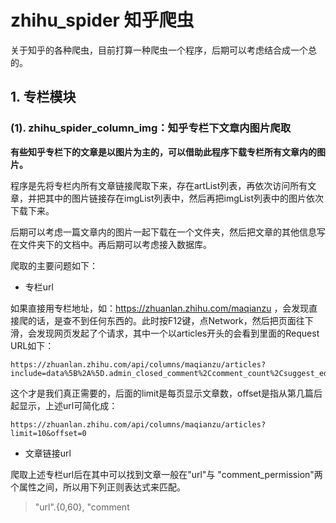 # zhihu_spider 知乎爬虫
关于知乎的各种爬虫，目前打算一种爬虫一个程序，后期可以考虑结合成一个总的。
## 1. 专栏模块
### (1). zhihu\_spider\_column_img：知乎专栏下文章内图片爬取
**有些知乎专栏下的文章是以图片为主的，可以借助此程序下载专栏所有文章内的图片。**

程序是先将专栏内所有文章链接爬取下来，存在artList列表，再依次访问所有文章，并把其中的图片链接存在imgList列表中，然后再把imgList列表中的图片依次下载下来。

后期可以考虑一篇文章内的图片一起下载在一个文件夹，然后把文章的其他信息写在文件夹下的文档中。再后期可以考虑接入数据库。

爬取的主要问题如下：

* 专栏url

如果直接用专栏地址，如：https://zhuanlan.zhihu.com/maqianzu ，会发现直接爬的话，是查不到任何东西的。此时按F12键，点Network，然后把页面往下滑，会发现网页发起了个请求，其中一个以articles开头的会看到里面的Request URL如下：
```
https://zhuanlan.zhihu.com/api/columns/maqianzu/articles?include=data%5B%2A%5D.admin_closed_comment%2Ccomment_count%2Csuggest_edit%2Cis_title_image_full_screen%2Ccan_comment%2Cupvoted_followees%2Ccan_open_tipjar%2Ccan_tip%2Cvoteup_count%2Cvoting%2Ctopics%2Creview_info%2Cauthor.is_following%2Cis_labeled%2Clabel_info&limit=10&offset=10
```
这个才是我们真正需要的，后面的limit是每页显示文章数，offset是指从第几篇后起显示，上述url可简化成：
```
https://zhuanlan.zhihu.com/api/columns/maqianzu/articles?limit=10&offset=0
```

* 文章链接url

爬取上述专栏url后在其中可以找到文章一般在"url"与 "comment_permission"两个属性之间，所以用下列正则表达式来匹配。
> "url".{0,60}, "comment
